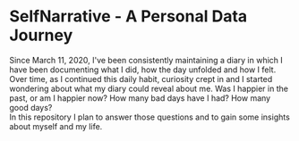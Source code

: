 # SelfNarrative - A Personal Data Journey

Since March 11, 2020, I've been consistently maintaining a diary in which I have been documenting what I did, how the day unfolded and how I felt. Over time, as I continued this daily habit, curiosity crept in and I started wondering about what my diary could reveal about me. Was I happier in the past, or am I happier now? How many bad days have I had? How many good days?  
In this repository I plan to answer those questions and to gain some insights about myself and my life.

